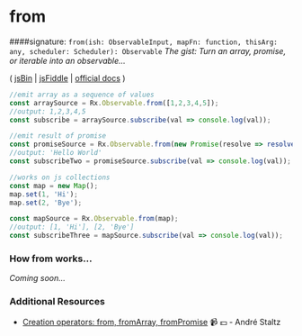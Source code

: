 # from

####signature: `from(ish: ObservableInput, mapFn: function, thisArg: any, scheduler: Scheduler): Observable`
*The gist: Turn an array, promise, or iterable into an observable...*

( [jsBin](http://jsbin.com/yunebajugi/1/edit?js,console) | [jsFiddle](https://jsfiddle.net/d3pn27dv/9/) | [official docs](http://reactivex.io/rxjs/class/es6/Observable.js~Observable.html#static-method-from) )

```js
//emit array as a sequence of values
const arraySource = Rx.Observable.from([1,2,3,4,5]);
//output: 1,2,3,4,5
const subscribe = arraySource.subscribe(val => console.log(val));

//emit result of promise
const promiseSource = Rx.Observable.from(new Promise(resolve => resolve('Hello World!')));
//output: 'Hello World'
const subscribeTwo = promiseSource.subscribe(val => console.log(val));

//works on js collections
const map = new Map();
map.set(1, 'Hi');
map.set(2, 'Bye');

const mapSource = Rx.Observable.from(map);
//output: [1, 'Hi'], [2, 'Bye']
const subscribeThree = mapSource.subscribe(val => console.log(val));
```

### How from works...
*Coming soon...*


### Additional Resources
* [Creation operators: from, fromArray, fromPromise](https://egghead.io/lessons/rxjs-creation-operators-from-fromarray-frompromise?course=rxjs-beyond-the-basics-creating-observables-from-scratch) :video_camera: :dollar: - André Staltz